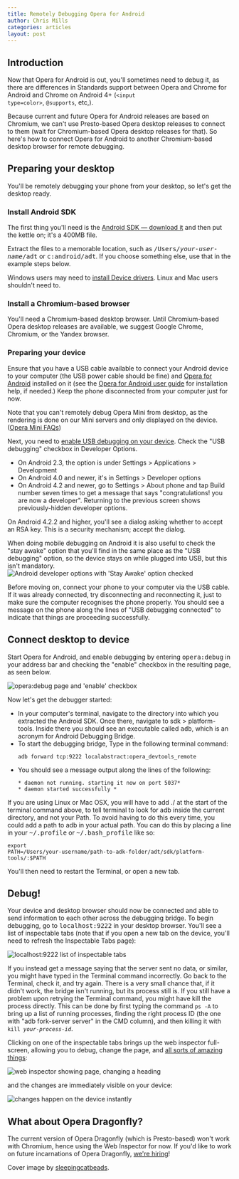 ```yaml
---
title: Remotely Debugging Opera for Android
author: Chris Mills
categories: articles
layout: post
---
```

## Introduction

Now that Opera for Android is out, you'll sometimes need to debug it, as there are differences in Standards support between Opera and Chrome for Android and Chrome on Android 4+ (<code>&lt;input type=color&gt;</code>, <code>@supports</code>, etc,).

Because current and future Opera for Android releases are based on Chromium, we can't use Presto-based Opera desktop releases to connect to them (wait for Chromium-based Opera desktop releases for that). So here's how to connect Opera for Android to another Chromium-based desktop browser for remote debugging.

## Preparing your desktop

You'll be remotely debugging your phone from your desktop, so let's get the desktop ready.

### Install Android SDK

The first thing you'll need is the <a href="http://developer.android.com/sdk/index.html#download">Android SDK — download it</a> and then put the kettle on; it's a 400MB file. 

Extract the files to a memorable location, such as <samp>/Users/<em>your-user-name</em>/adt</samp> or <samp>c:android/adt</samp>. If you choose something else, use that in the example steps below.

<p class="note">Windows users may need to <a href="http://developer.android.com/tools/extras/oem-usb.html ">install Device drivers</a>. Linux and Mac users shouldn't need to.

<h3>Install a Chromium-based browser</h3>

You'll need a Chromium-based desktop browser. Until Chromium-based Opera desktop releases are available, we suggest Google Chrome, Chromium, or the Yandex browser.

### Preparing your device

Ensure that you have a USB cable available to connect your Android device to your computer (the USB power cable should be fine) and <a href="https://play.google.com/store/apps/details?id=com.opera.browser">Opera for Android</a> installed on it (see the <a href="http://www.opera.com/help/mobile">Opera for Android user guide</a> for installation help, if needed.) Keep the phone disconnected from your computer just for now.

<p class="note">Note that you can't remotely debug Opera Mini from desktop, as the rendering is done on our Mini servers and only displayed on the device. (<a href="http://www.opera.com/help/mini/faq">Opera Mini FAQs</a>) 

Next, you need to <a href="http://developer.android.com/tools/device.html">enable USB debugging on your device</a>. Check the "USB debugging" checkbox in Developer Options. 
<ul>
<li>On Android 2.3, the option is under Settings &gt; Applications &gt; Development</li>
<li>On Android 4.0 and newer, it's in Settings &gt; Developer options</li>
<li>On Android 4.2 and newer, go to Settings &gt; About phone and tap Build number seven times to get a message that says "congratulations! you are now a developer". Returning to the previous screen shows previously-hidden developer options.</li>
</ul>

On Android 4.2.2 and higher, you'll see a dialog asking whether to accept an RSA key. This is a security mechanism; accept the dialog.

<p class="note">When doing mobile debugging on Android it is also useful to check the "stay awake" option that you'll find in the same place as the "USB debugging" option, so the device stays on while plugged into USB, but this isn't mandatory.

<img src=stay-awake.png alt="Android developer options with 'Stay Awake' option checked">

Before moving on, connect your phone to your computer via the USB cable. If it was already connected, try disconnecting and reconnecting it, just to make sure the computer recognises the phone properly. You should see a message on the phone along the lines of "USB debugging connected" to indicate that things are proceeding successfully.

<h2>Connect desktop to device</h2>

Start Opera for Android, and enable debugging by entering <samp>opera:debug</samp> in your address bar and checking the "enable" checkbox in the resulting page, as seen below.

<img src=opera-debug.png alt="opera:debug page and 'enable' checkbox">

Now let's get the debugger started:

<ul>
  <li>In your computer's terminal, navigate to the directory into which you extracted the Android SDK. Once there, navigate to sdk &gt; platform-tools. Inside there you should see an executable called <samp>adb</samp>, which is an acronym for Android Debugging Bridge.</li>
 <li>To start the debugging bridge, Type in the following terminal command:
<pre><code>adb forward tcp:9222 localabstract:opera_devtools_remote</code></pre></li>

 <li>You should see a message output along the lines of the following:

<pre><code>* daemon not running. starting it now on port 5037*
* daemon started successfully *</code></pre></li>
</ul>

<div class="note">
If you are using Linux or Mac OSX, you will have to add ./ at the start of the terminal command above, to tell terminal to look for adb inside the current directory, and not your Path. To avoid having to do this every time, you could add a path to adb in your actual path. You can do this by placing a line in your <samp>~/.profile</samp> or <samp>~/.bash_profile</samp> like so:

<code>export PATH=/Users/your-username/path-to-adk-folder/adt/sdk/platform-tools/:$PATH</code>

You'll then need to restart the Terminal, or open a new tab.
</div>

<h2>Debug!</h2>

Your device and desktop browser should now be connected and able to send information to each other across the debugging bridge. To begin debugging, go to <samp>localhost:9222</samp> in your desktop browser. You'll see a list of inspectable tabs (note that if you open a new tab on the device, you'll need to refresh the Inspectable Tabs page):

<img src=inspectable-tabs.png alt="localhost:9222 list of inspectable tabs">

<p class="note">If you instead get a message saying that the server sent no data, or similar, you might have typed in the Terminal command incorrectly. Go back to the Terminal, check it, and try again. There is a very small chance that, if it didn't work, the bridge isn't running, but its process still is. If you still have a problem upon retrying the Terminal command, you might have kill the process directly. This can be done by first typing the command <code>ps -A</code> to bring up a list of running processes, finding the right process ID (the one with "adb fork-server server" in the CMD column), and then killing it with <code>kill <em>your-process-id</em></code>.

Clicking on one of the inspectable tabs brings up the web inspector full-screen, allowing you to debug, change the page, and <a href="https://docs.google.com/presentation/d/1DNljLkRpe9LIDfcqcpHzdLvEOyuVH4d1y9dtAJBr1I8/preview#slide=id.p19">all sorts of amazing things</a>:

<img src="web-inspector.gif" alt="web inspector showing page, changing a heading">

and the changes are immediately visible on your device:

<img src="android-debugging.png" alt="changes happen on the device instantly">

<h2>What about Opera Dragonfly?</h2>

The current version of Opera Dragonfly (which is Presto-based) won't work with Chromium, hence using the Web Inspector for now. If you'd like to work on future incarnations of Opera Dragonfly, <a href="http://business.opera.com/company/jobs/opening/372/">we're hiring</a>!

<p class="note">Cover image by <a href="http://www.flickr.com/photos/sleepingcatbeads/3872894835/">sleepingcatbeads</a>.